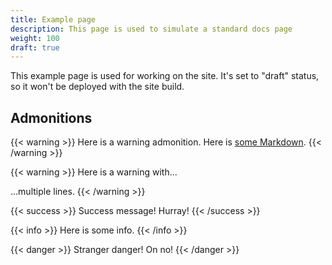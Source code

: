 ```yaml
---
title: Example page
description: This page is used to simulate a standard docs page
weight: 100
draft: true
---
```


This example page is used for working on the site. It's set to "draft" status, so it won't be deployed with the site build.


## Admonitions

{{< warning >}}
Here is a warning admonition. Here is [some Markdown](https://tikv.org).
{{< /warning >}}

{{< warning >}}
Here is a warning with...

...multiple lines.
{{< /warning >}}

{{< success >}}
Success message! Hurray!
{{< /success >}}

{{< info >}}
Here is some info.
{{< /info >}}

{{< danger >}}
Stranger danger! On no!
{{< /danger >}}

